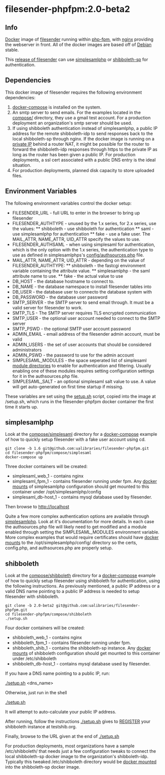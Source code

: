 # filesender-phpfpm:2.0-beta2 #

## Info ##
[Docker](https://www.docker.com/what-docker) image of [filesender](http://filesender.org/) running within [php-fpm](https://php-fpm.org/), with [nginx](https://www.nginx.com/) providing the webserver in front. All of the docker images are based off of [Debian](https://www.debian.org/) stable.

This [release of filesender](https://github.com/filesender/filesender) can use [simplesamlphp](https://simplesamlphp.org/) or [shibboleth-sp](https://www.shibboleth.net/products/service-provider) for authentication.

## Dependencies ##
This docker image of filesender requires the following environment dependencies:
1. [docker-compose](https://docs.docker.com/compose/overview/) is installed on the system.
2. An smtp server to send emails. For the examples located in the [compose/](https://github.com/ualibraries/filesender-phpfpm/tree/2.0-beta2/compose) directory, they use a gmail test account. For a production deployment an organization's smtp server should be used.
3. If using shibboleth authentication instead of simplesamlphp, a public IP address for the remote shibboleth-idp to send responses back to the local shibboleth-sp through nginx. If the docker image is running on a [private IP](https://en.wikipedia.org/wiki/Private_network) behind a router NAT, it might be possible for the router to forward the shibboleth-idp responses through https to the private IP as long as the router has been given a public IP. For production deployments, a ssl cert associated with a public DNS entry is the ideal situation.
4. For production deployments, planned disk capacity to store uploaded files.

## Environment Variables ##

The following environment variables control the docker setup:

* FILESENDER_URL - full URL to enter in the browser to bring up filesender
* FILESENDER_AUTHTYPE - unused by the 1.x series, for 2.x series, use the values:
** shibboleth - use shibboleth for authentication
** saml - use simplesamlphp for authentication
** fake - use a fake user. The MAIL_ATTR, NAME_ATTR, UID_ATTR specify the values to use.
* FILESENDER_AUTHSAML - when using simplesaml for authentication, which is the only option with the 1.x series, the authentication type to use as defined in simplesamlphps's [config/authsources.php](https://github.com/ualibraries/filesender-phpfpm/tree/1.6/compose/simplesaml/simplesamlphp/config) file.
* MAIL_ATTR, NAME_ATTR, UID_ATTR - depending on the value of FILESENDER_AUTHTYPE:
** shibboleth - the fastcgi environment variable containing the attribute value.
** simplesamlphp - the saml attribute name to use.
** fake - the actual value to use
* DB_HOST - the database hostname to connect to.
* DB_NAME - the database namespace to install filesender tables into
* DB_USER - the database user to connecto the database system with
* DB_PASSWORD - the database user password
* SMTP_SERVER - the SMTP server to send email through. It must be a valid server for filesender to work.
* SMTP_TLS - The SMTP server requires TLS encrypted communication
* SMTP_USER - the optional user account needed to connect to the SMTP server
* SMTP_PSWD - the optional SMTP user account password 
* ADMIN_EMAIL - email address of the filesender admin account, must be valid
* ADMIN_USERS - the set of user accounts that should be considered administrators
* ADMIN_PSWD - the password to use for the admin account 
* SIMPLESAML_MODULES - the space seperated list of simplesaml [module directories](https://github.com/simplesamlphp/simplesamlphp/tree/master/modules) to enable for authentication and filtering. Usually enabling one of these modules requires setting configuration settings for it in the authsources.php file.
* SIMPLESAML_SALT - an optional simplesaml salt value to use. A value will get auto-generated on first time startup if missing.

These variables are set using the [setup.sh](https://github.com/ualibraries/filesender-phpfpm/blob/2.0-beta2/docker/setup.sh) script, copied into the image at /setup.sh, which runs in the filesender-phpfpm docker container the first time it starts up. 

## simplesamlphp ##
Look at the [compose/simplesaml](https://github.com/ualibraries/filesender-phpfpm/tree/1.6/compose/simplesaml) directory for a [docker-compose](https://github.com/ualibraries/filesender-phpfpm/blob/1.6/compose/simplesaml/docker-compose.yml) example of how to quickly setup filesender with a fake user account using cd.

```
git clone -b 1.6 git@github.com:ualibraries/filesender-phpfpm.git
cd filesender-phpfpm/compose/simplesaml
docker-compose up

```

Three docker containers will be created:
* simplesaml_web_1 - contains nginx
* simplesaml_fpm_1 - contains filesender running under fpm. Any [docker mounts](https://docs.docker.com/storage/bind-mounts/#choosing-the--v-or-mount-flag) of simplesamlphp configuration should get mounted to this container under /opt/simplesamlphp/config
* simplesaml_db-host_1 - contains mysql database used by filesender.

Then browse to [http://localhost](http://localhost)

Quite a few more complex authentication options are available through [simplesamlphp](https://simplesamlphp.org/docs/stable/simplesamlphp-idp). Look at it's documentation for more details. In each case the authsources.php file will likely need to get modified and a module enabled through setting the SIMPLESAML_MODULES environment variable. More complex examples that would require certificates should have [docker mounts](https://docs.docker.com/storage/bind-mounts/#choosing-the--v-or-mount-flag) to the /opt/simplesamlphp/config/ directory so the certs, config.php, and authsources.php are properly setup.

## shibboleth ##
Look at the [compose/shibboleth](https://github.com/ualibraries/filesender-phpfpm/tree/2.0-beta2/compose/shibboleth) directory for a [docker-compose](https://github.com/ualibraries/filesender-phpfpm/blob/2.0-beta2/compose/shibboleth/template/docker-compose.yml) example of how to quickly setup filesender using shibboleth for authentication, using the following instructions. As previously mentioned, a public IP address or a valid DNS name pointing to a public IP address is needed to setup filesender with shibboleth.

```
git clone -b 2.0-beta2 git@github.com:ualibraries/filesender-phpfpm.git
cd filesender-phpfpm/compose/shibboleth
./setup.sh

```

Four docker containers will be created:
* shibboleth_web_1 - contains nginx
* shibboleth_fpm_1 - contains filesender running under fpm.
* shibboleth_shib_1 - contains the shibboleth-sp instance. Any [docker mounts](https://docs.docker.com/storage/bind-mounts/#choosing-the--v-or-mount-flag) of shibboleth configuration should get mounted to this container under /etc/shibboleth
* shibboleth_db-host_1 - contains mysql database used by filesender.

If you have a DNS name pointing to a public IP, run:

[./setup.sh](https://github.com/ualibraries/filesender-phpfpm/blob/2.0-beta2/compose/shibboleth/setup.sh) <dns_name>

Otherwise, just run in the shell

[./setup.sh](https://github.com/ualibraries/filesender-phpfpm/blob/2.0-beta2/compose/shibboleth/setup.sh)

It will attempt to auto-calculate your public IP address.

After running, follow the instructions [./setup.sh](https://github.com/ualibraries/filesender-phpfpm/blob/2.0-beta2/compose/shibboleth/setup.sh) gives to [REGISTER](http://www.testshib.org/register.html) your shibboleth instance at testshib.org.

Finally, browse to the URL given at the end of [./setup.sh](https://github.com/ualibraries/filesender-phpfpm/blob/2.0-beta2/compose/shibboleth/setup.sh)

For production deployments, most organizations have a sample /etc/shibboleth/  that needs just a few configuration tweaks to connect the local shibboleth-sp docker image to the organization's shibboleth-idp. Typically this tweaked /etc/shibboleth directory would be [docker mounted](https://docs.docker.com/storage/bind-mounts/#choosing-the--v-or-mount-flag) into the shibboleth-sp docker image.

